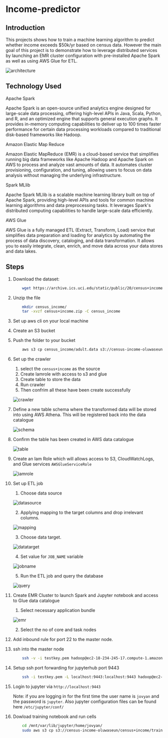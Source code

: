 # Income-predictor

## Introduction 
This projects shows how to train a machine learning algorithm to predict whether income exceeds $50k/yr based on census data. However the main goal of this project is to demonstrate how to leverage distributed services by launching an EMR cluster configuration with pre-installed Apache Spark as well as using AWS Glue for ETL.

![architecture](./images/architecture.png)

## Technology Used

Apache Spark

Apache Spark is an open-source unified analytics engine designed for large-scale data processing, offering high-level APIs in Java, Scala, Python, and R, and an optimized engine that supports general execution graphs. It provides in-memory computing capabilities to deliver up to 100 times faster performance for certain data processing workloads compared to traditional disk-based frameworks like Hadoop.

Amazon Elastic Map Reduce

Amazon Elastic MapReduce (EMR) is a cloud-based service that simplifies running big data frameworks like Apache Hadoop and Apache Spark on AWS to process and analyze vast amounts of data. It automates cluster provisioning, configuration, and tuning, allowing users to focus on data analysis without managing the underlying infrastructure.

Spark MLlib

Apache Spark MLlib is a scalable machine learning library built on top of Apache Spark, providing high-level APIs and tools for common machine learning algorithms and data preprocessing tasks. It leverages Spark's distributed computing capabilities to handle large-scale data efficiently.

AWS Glue

AWS Glue is a fully managed ETL (Extract, Transform, Load) service that simplifies data preparation and loading for analytics by automating the process of data discovery, cataloging, and data transformation. It allows you to easily integrate, clean, enrich, and move data across your data stores and data lakes.

## Steps 

1. Download the dataset:
    ```bash
        wget https://archive.ics.uci.edu/static/public/20/census+income.zip
    ```
2. Unzip the file 
    ```bash
        mkdir census_income/
        tar -xvzf census+income.zip -C census_income
    ```
3. Set up aws cli on your local machine 
4. Create an S3 bucket 
5. Push the folder to your bucket
    ```bash
        aws s3 cp census_income/adult.data s3://census-income-oluwaseun/census+income/ 
    ```
6. Set up the crawler 
   1. select the `census+income` as the source
   2. Create Iamrole with access to s3 and glue
   3. Create table to store the data
   4. Run crawler
   5. Then confrim all these have been create successfully
   
    ![crawler](./images/crawler.png)

7. Define a new table schema where the transformed data will be stored into using AWS Athena. This will be registered back into the data catalogue
   
    ![schema](./images/schema.png)

8. Confirm the table has been created in AWS data catalogue
   
    ![table](./images/table.png)

9.  Create an Iam Role which will allows access to S3, CloudWatchLogs, and Glue services `AWSGlueServiceRole`
    
    ![iamrole](./images/iamrole.png)

10. Set up ETL job 
    1.  Choose data source
   
    ![datasource](./images/datasource.png)

    2.  Applying mapping to the target columns and drop irrelevant columns.
   
    ![mapping](./images/mapping.png)
    
    3.  Choose data target.
   
    ![datatarget](./images/datatarget.png)
    
    4.  Set value for `JOB_NAME` variable
   
    ![jobname](./images/jobname.png)

    5.  Run the ETL job and query the database
   
    ![query](./images/query.png)
    
11. Create EMR Cluster to launch Spark and Jupyter notebook and access to Glue data catalogue
    1.  Select necessary application bundle
   
    ![emr](./images/emr.png)

    2.  Select the no of core and task nodes
12. Add inbound rule for port 22 to the master node. 
13. ssh into the master node 
    ```bash
        ssh -v -i testkey.pem hadoop@ec2-18-234-245-17.compute-1.amazonaws.com
    ``` 
14. Setup ssh port forwarding for jupyterhub port 9443
    ```bash
        ssh -i testkey.pem -L localhost:9443:localhost:9443 hadoop@ec2-18-207-230-29.compute-1.amazonaws.com
    ``` 
15. Login to jupyter via `http://localhost:9443`
    
    Note: if you are logging in for the first time the user name is `jovyan` and the password is `jupyter`. Also jupyter configuration files can be found here `/etc/jupyter/conf/`
16. Dowload training notebook and run cells
    ```bash
        cd /mnt/var/lib/jupyter/home/jovyan/
        sudo aws s3 cp s3://census-income-oluwaseun/census+income/training.ipynb .
    ``` 